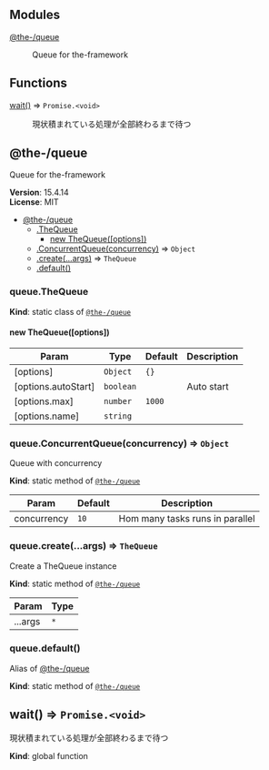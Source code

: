 <!--- Code generated by @the-/script-doc. DO NOT EDIT. -->

## Modules

<dl>
<dt><a href="#module_@the-/queue">@the-/queue</a></dt>
<dd><p>Queue for the-framework</p>
</dd>
</dl>

## Functions

<dl>
<dt><a href="#wait">wait()</a> ⇒ <code>Promise.&lt;void&gt;</code></dt>
<dd><p>現状積まれている処理が全部終わるまで待つ</p>
</dd>
</dl>

<a name="module_@the-/queue"></a>

## @the-/queue
Queue for the-framework

**Version**: 15.4.14  
**License**: MIT  

* [@the-/queue](#module_@the-/queue)
    * [.TheQueue](#module_@the-/queue.TheQueue)
        * [new TheQueue([options])](#new_module_@the-/queue.TheQueue_new)
    * [.ConcurrentQueue(concurrency)](#module_@the-/queue.ConcurrentQueue) ⇒ <code>Object</code>
    * [.create(...args)](#module_@the-/queue.create) ⇒ <code>TheQueue</code>
    * [.default()](#module_@the-/queue.default)

<a name="module_@the-/queue.TheQueue"></a>

### queue.TheQueue
**Kind**: static class of [<code>@the-/queue</code>](#module_@the-/queue)  
<a name="new_module_@the-/queue.TheQueue_new"></a>

#### new TheQueue([options])

| Param | Type | Default | Description |
| --- | --- | --- | --- |
| [options] | <code>Object</code> | <code>{}</code> |  |
| [options.autoStart] | <code>boolean</code> |  | Auto start |
| [options.max] | <code>number</code> | <code>1000</code> |  |
| [options.name] | <code>string</code> |  |  |

<a name="module_@the-/queue.ConcurrentQueue"></a>

### queue.ConcurrentQueue(concurrency) ⇒ <code>Object</code>
Queue with concurrency

**Kind**: static method of [<code>@the-/queue</code>](#module_@the-/queue)  

| Param | Default | Description |
| --- | --- | --- |
| concurrency | <code>10</code> | Hom many tasks runs in parallel |

<a name="module_@the-/queue.create"></a>

### queue.create(...args) ⇒ <code>TheQueue</code>
Create a TheQueue instance

**Kind**: static method of [<code>@the-/queue</code>](#module_@the-/queue)  

| Param | Type |
| --- | --- |
| ...args | <code>\*</code> | 

<a name="module_@the-/queue.default"></a>

### queue.default()
Alias of [@the-/queue](#module_@the-/queue)

**Kind**: static method of [<code>@the-/queue</code>](#module_@the-/queue)  
<a name="wait"></a>

## wait() ⇒ <code>Promise.&lt;void&gt;</code>
現状積まれている処理が全部終わるまで待つ

**Kind**: global function  
